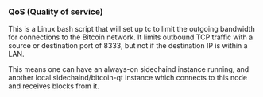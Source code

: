 ### QoS (Quality of service) ###

This is a Linux bash script that will set up tc to limit the outgoing bandwidth for connections to the Bitcoin network. It limits outbound TCP traffic with a source or destination port of 8333, but not if the destination IP is within a LAN.

This means one can have an always-on sidechaind instance running, and another local sidechaind/bitcoin-qt instance which connects to this node and receives blocks from it.
